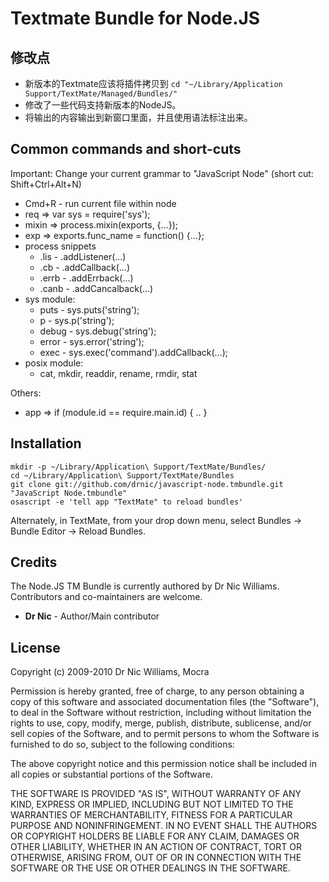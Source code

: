 # Textmate Bundle for Node.JS

## 修改点

* 新版本的Textmate应该将插件拷贝到 `cd "~/Library/Application Support/TextMate/Managed/Bundles/"`
* 修改了一些代码支持新版本的NodeJS。
* 将输出的内容输出到新窗口里面，并且使用语法标注出来。

## Common commands and short-cuts

Important: Change your current grammar to "JavaScript Node" (short cut: Shift+Ctrl+Alt+N)

* Cmd+R - run current file within node
* req => var sys = require('sys');
* mixin => process.mixin(exports, {...});
* exp => exports.func_name = function() {...};
* process snippets
  * .lis - .addListener(...)
  * .cb - .addCallback(...)
  * .errb - .addErrback(...)
  * .canb - .addCancalback(...)
* sys module:
  * puts - sys.puts('string');
  * p - sys.p('string');
  * debug - sys.debug('string');
  * error - sys.error('string');
  * exec - sys.exec('command').addCallback(...);
* posix module:
  * cat, mkdir, readdir, rename, rmdir, stat

Others:

* app => if (module.id == require.main.id) { .. }

## Installation

    mkdir -p ~/Library/Application\ Support/TextMate/Bundles/
    cd ~/Library/Application\ Support/TextMate/Bundles
    git clone git://github.com/drnic/javascript-node.tmbundle.git "JavaScript Node.tmbundle"
    osascript -e 'tell app "TextMate" to reload bundles'

Alternately, in TextMate, from your drop down menu, select Bundles -> Bundle Editor -> Reload Bundles.

## Credits

The Node.JS TM Bundle is currently authored by Dr Nic Williams. Contributors and co-maintainers are welcome.

* **Dr Nic** - Author/Main contributor

## License

Copyright (c) 2009-2010 Dr Nic Williams, Mocra

Permission is hereby granted, free of charge, to any person obtaining a copy
of this software and associated documentation files (the "Software"), to deal
in the Software without restriction, including without limitation the rights
to use, copy, modify, merge, publish, distribute, sublicense, and/or sell
copies of the Software, and to permit persons to whom the Software is
furnished to do so, subject to the following conditions:

The above copyright notice and this permission notice shall be included in
all copies or substantial portions of the Software.

THE SOFTWARE IS PROVIDED "AS IS", WITHOUT WARRANTY OF ANY KIND, EXPRESS OR
IMPLIED, INCLUDING BUT NOT LIMITED TO THE WARRANTIES OF MERCHANTABILITY,
FITNESS FOR A PARTICULAR PURPOSE AND NONINFRINGEMENT. IN NO EVENT SHALL THE
AUTHORS OR COPYRIGHT HOLDERS BE LIABLE FOR ANY CLAIM, DAMAGES OR OTHER
LIABILITY, WHETHER IN AN ACTION OF CONTRACT, TORT OR OTHERWISE, ARISING FROM,
OUT OF OR IN CONNECTION WITH THE SOFTWARE OR THE USE OR OTHER DEALINGS IN
THE SOFTWARE.
